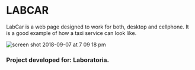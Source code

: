 # LABCAR
LabCar is a web page designed to work for both, desktop and cellphone. It is a good example of how a taxi service can look like. 

![screen shot 2018-09-07 at 7 09 18 pm](https://user-images.githubusercontent.com/37562505/45247991-ac189000-b2d1-11e8-9c9c-b9fc89150c1a.png)

### Project developed for: Laboratoria.
